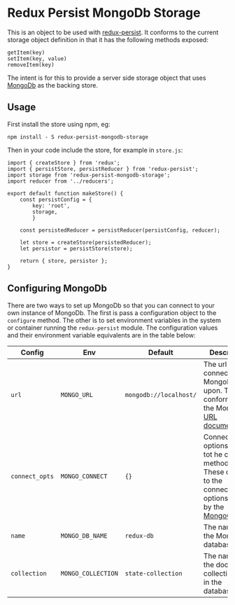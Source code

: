# Redux Persist MongoDb Storage

This is an object to be used with [redux-persist](https://github.com/rt2zz/redux-persist).  It conforms to the current storage object definition in that it has the following methods exposed:
```
getItem(key)
setItem(key, value)
removeItem(key)
```
The intent is for this to provide a server side storage object that uses [MongoDb](https://www.mongodb.com) as the backing store.

## Usage
First install the store using npm, eg:

`npm install - S redux-persist-mongodb-storage`

Then in your code include the store, for example in `store.js`:

```
import { createStore } from 'redux';
import { persistStore, persistReducer } from 'redux-persist';
import storage from 'redux-persist-mongodb-storage';
import reducer from '../reducers';

export default function makeStore() {
	const persistConfig = {
  		key: 'root',
  		storage,
		}

	const persistedReducer = persistReducer(persistConfig, reducer);

	let store = createStore(persistedReducer);
	let persistor = persistStore(store);

	return { store, persistor };
}
```

## Configuring MongoDb
There are two ways to set up MongoDb so that you can connect to your own instance of MongoDb.  The first is pass a configuration object to the `configure` method.  The other is to set environment variables in the system or container running the `redux-persist` module.  The configuration values and their environment variable equivalents are in the table below:

| Config | Env | Default | Description|
| --- | --- | --- | --- |
| `url` | `MONGO_URL` | `mongodb://localhost/` | The url used to connect to MongoDb upon.  This conforms the the MongoDb [URL documentation](https://docs.mongodb.com/manual/reference/connection-string/). |
| `connect_opts` | `MONGO_CONNECT` | `{}` | Connection options passed tot he connect method call.  These conform to the connection options used by the [MongoClient](http://mongodb.github.io/node-mongodb-native/3.0/api/MongoClient.html#.connect). |
| `name` | `MONGO_DB_NAME` | `redux-db` | The name of the MongoDb database used. |
| `collection` | `MONGO_COLLECTION` | `state-collection` | The name of the document collection used in the database. |
